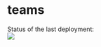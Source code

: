 # teams
Status of the last deployment:<br>
<img src="https://github.com/epambrest/quiz/IlyaPrikhach-CI-configuration/workflows/CI-configuration/badge.svg"><br>
